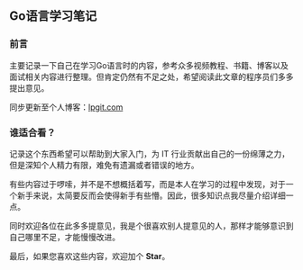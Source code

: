 ## Go语言学习笔记

### 前言

主要记录一下自己在学习Go语言时的内容，参考众多视频教程、书籍、博客以及面试相关内容进行整理。但肯定仍然有不足之处，希望阅读此文章的程序员们多多提出意见。

同步更新至个人博客：[lpgit.com](https://lpgit.com)

### 谁适合看？

记录这个东西希望可以帮助到大家入门，为 IT 行业贡献出自己的一份绵薄之力，但是深知个人精力有限，难免有遗漏或者错误的地方。

有些内容过于啰嗦，并不是不想概括着写，而是本人在学习的过程中发现，对于一个新手来说，太简要反而会使得新手有些懵。因此，很多知识点我尽量介绍详细一点。

同时欢迎各位在此多多提意见，我是个很喜欢别人提意见的人，那样才能够意识到自己哪里不足，才能慢慢改进。

最后，如果您喜欢这些内容，欢迎加个 **Star**。